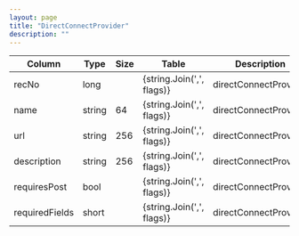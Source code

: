 ```yaml
---
layout: page
title: "DirectConnectProvider"
description: ""
---
```




| Column | Type | Size | Table | Description |
| ------ | ---- | ---- | ----- | ----------- |
| recNo | long |  | {string.Join(',', flags)} | directConnectProvider | 
| name | string | 64 | {string.Join(',', flags)} | directConnectProvider | 
| url | string | 256 | {string.Join(',', flags)} | directConnectProvider | 
| description | string | 256 | {string.Join(',', flags)} | directConnectProvider | 
| requiresPost | bool |  | {string.Join(',', flags)} | directConnectProvider | 
| requiredFields | short |  | {string.Join(',', flags)} | directConnectProvider | 


